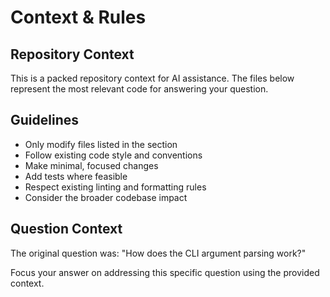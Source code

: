 # Context & Rules

## Repository Context
This is a packed repository context for AI assistance. The files below represent the most relevant code for answering your question.

## Guidelines
- Only modify files listed in the <files> section
- Follow existing code style and conventions
- Make minimal, focused changes
- Add tests where feasible
- Respect existing linting and formatting rules
- Consider the broader codebase impact

## Question Context
The original question was: "How does the CLI argument parsing work?"

Focus your answer on addressing this specific question using the provided context.
